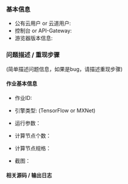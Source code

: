 ### 基本信息
- 公有云用户 or 云道用户:
- 控制台 or API-Gateway:
- 游览器版本信息:

### 问题描述 / 重现步骤

(简单描述问题信息，如果是bug，请描述重现步骤)

#### 作业基本信息

- 作业ID:
- 引擎类型: (TensorFlow or MXNet)
- 运行参数：

- 计算节点个数：
- 计算节点规格：
- 截图：

#### 相关源码 / 输出日志
